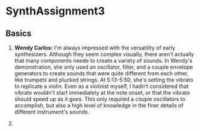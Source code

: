 # SynthAssignment3

## Basics
1. **Wendy Carlos:** I'm always impressed with the versatility of early synthesizers. Although they seem complex visually, there aren't actually that many components neede to create a variety of sounds. In Wendy's demonstration, she only used an oscillator, filter, and a couple envelope generators to create sounds that were quite different from each other, like trumpets and plucked strings. At 5:13-5:50, she's setting the vibrato to replicate a violin. Even as a violinist myself, I hadn't considered that vibrato wouldn't start immediately at the note onset, or that the vibrato should speed up as it goes. This only required a couple oscillators to accomplish, but also a high level of knowledge in the finer details of different instrument's sounds.

2. 
